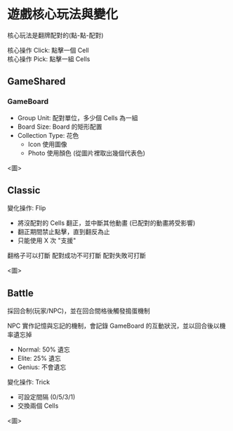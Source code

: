 # 遊戲核心玩法與變化

核心玩法是翻牌配對的(點-點-配對)

核心操作 Click: 點擊一個 Cell    
核心操作 Pick: 點擊一組 Cells

## GameShared

### GameBoard
- Group Unit: 配對單位，多少個 Cells 為一組
- Board Size: Board 的矩形配置
- Collection Type: 花色 
  - Icon 使用圖像 
  - Photo 使用顏色 (從圖片裡取出幾個代表色)

<圖>

## Classic

變化操作: Flip
- 將沒配對的 Cells 翻正，並中斷其他動畫 (已配對的動畫將受影響)
- 翻正期間禁止點擊，直到翻反為止
- 只能使用 X 次 "支援"

翻格子可以打斷
配對成功不可打斷
配對失敗可打斷

<圖>

## Battle

採回合制(玩家/NPC)，並在回合間格後觸發搗蛋機制

NPC 實作記憶與忘記的機制，會記錄 GameBoard 的互動狀況，並以回合後以機率遺忘掉
- Normal: 50% 遺忘
- Elite: 25% 遺忘
- Genius: 不會遺忘

變化操作: Trick
- 可設定間隔 (0/5/3/1)
- 交換兩個 Cells

<圖>

